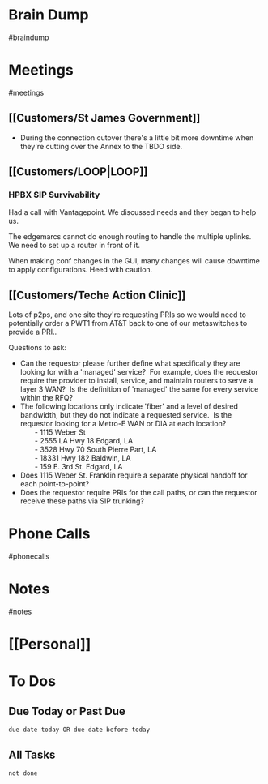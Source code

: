 # Brain Dump
#braindump 

# Meetings
#meetings 
## [[Customers/St James Government]]
- During the connection cutover there's a little bit more downtime when they're cutting over the Annex to the TBDO side.

## [[Customers/LOOP|LOOP]]
### HPBX SIP Survivability
Had a call with Vantagepoint.  We discussed needs and they began to help us.

The edgemarcs cannot do enough routing to handle the multiple uplinks.  We need to set up a router in front of it.

When making conf changes in the GUI, many changes will cause downtime to apply configurations.  Heed with caution.

## [[Customers/Teche Action Clinic]]
 Lots of p2ps, and one site they're requesting PRIs so we would need to potentially order a PWT1 from AT&T back to one of our metaswitches to provide a PRI.. 
 
Questions to ask:  
- Can the requestor please further define what specifically they are looking for with a 'managed' service?  For example, does the requestor require the provider to install, service, and maintain routers to serve a layer 3 WAN?  Is the definition of 'managed' the same for every service within the RFQ?  
- The following locations only indicate 'fiber' and a level of desired bandwidth, but they do not indicate a requested service.  Is the requestor looking for a Metro-E WAN or DIA at each location?  
  - 1115 Weber St  
  - 2555 LA Hwy 18 Edgard, LA  
  - 3528 Hwy 70 South Pierre Part, LA  
  - 18331 Hwy 182 Baldwin, LA  
  - 159 E. 3rd St. Edgard, LA  
- Does 1115 Weber St. Franklin require a separate physical handoff for each point-to-point?
- Does the requestor require PRIs for the call paths, or can the requestor receive these paths via SIP trunking?
# Phone Calls
#phonecalls 
# Notes
#notes

# [[Personal]]

# To Dos
## Due Today or Past Due
```tasks
due date today OR due date before today
```

## All Tasks
```tasks
not done
```
